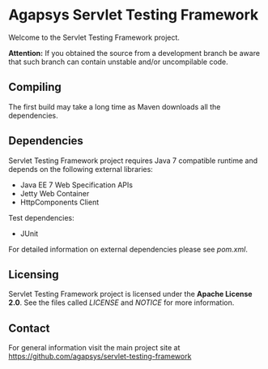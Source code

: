 # Agapsys Servlet Testing Framework

Welcome to the Servlet Testing Framework project.

**Attention:** If you obtained the source from a development branch be aware that such branch can contain unstable and/or uncompilable code.

## Compiling

The first build may take a long time as Maven downloads all the dependencies.

## Dependencies

Servlet Testing Framework project requires Java 7 compatible runtime and depends on the following external libraries:

* Java EE 7 Web Specification APIs 
* Jetty Web Container
* HttpComponents Client

Test dependencies:

* JUnit

For detailed information on external dependencies please see *pom.xml*.

## Licensing

Servlet Testing Framework project is licensed under the **Apache License 2.0**. See the files called *LICENSE* and *NOTICE* for more information.

## Contact

For general information visit the main project site at https://github.com/agapsys/servlet-testing-framework
